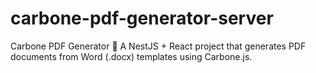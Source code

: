 # carbone-pdf-generator-server
Carbone PDF Generator 🚀 A NestJS + React project that generates PDF documents from Word (.docx) templates using Carbone.js.
